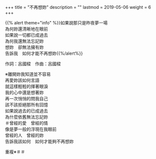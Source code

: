 +++
title = "不再想妳"
description = ""
lastmod = 2019-05-06
weight = 6
+++

{{% alert theme="info" %}}如果說那只是昨夜夢一場<br/>為何妳還清晰地在眼前<br/>如果說一切都已成過去<br/>為何我還無法忘記妳<br/>想妳　卻無法擁有妳<br/>告訴我　如何才能不再想妳{{%/alert%}}

作詞：呂國樑　作曲：呂國樑

※離開妳我知道並不容易  
再愛妳該如何言語  
就這樣輕輕的揮著眼淚  
我的心中還是想著妳  
再一次悄悄的問我自己  
該不該拒絕那所有回憶  
如果說過去的已成過去  
為什麼依舊無法忘記妳  
＃曾經的愛　曾經的情  
像是夢一般的浮現在我眼前  
曾經的人　曾經的妳  
告訴我該如何　如何才能夠不再想妳  

重複※＃＃